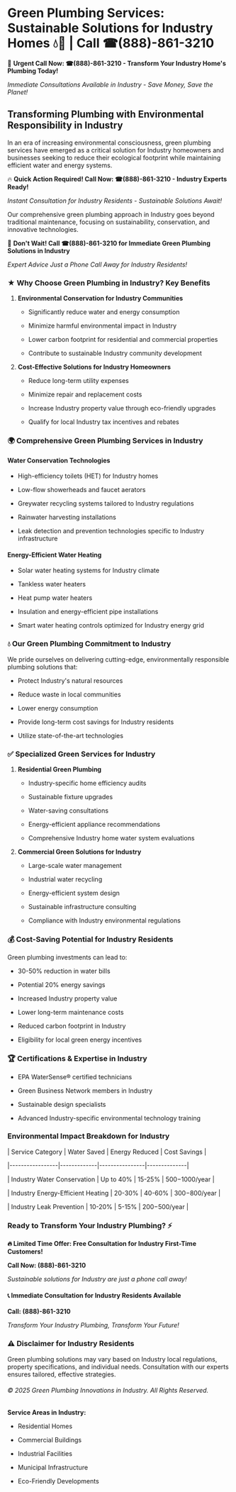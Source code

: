# Green Plumbing Services: Sustainable Solutions for Industry Homes 💧🌿 | Call ☎(888)-861-3210

🚨 **Urgent Call Now: ☎(888)-861-3210 - Transform Your Industry Home's Plumbing Today!**
*Immediate Consultations Available in Industry - Save Money, Save the Planet!*

## Transforming Plumbing with Environmental Responsibility in Industry

In an era of increasing environmental consciousness, green plumbing services have emerged as a critical solution for Industry homeowners and businesses seeking to reduce their ecological footprint while maintaining efficient water and energy systems. 

🔥 **Quick Action Required! Call Now: ☎(888)-861-3210 - Industry Experts Ready!**
*Instant Consultation for Industry Residents - Sustainable Solutions Await!*

Our comprehensive green plumbing approach in Industry goes beyond traditional maintenance, focusing on sustainability, conservation, and innovative technologies.

🚨 **Don't Wait! Call ☎(888)-861-3210 for Immediate Green Plumbing Solutions in Industry**
*Expert Advice Just a Phone Call Away for Industry Residents!*

### ★ Why Choose Green Plumbing in Industry? Key Benefits

1. **Environmental Conservation for Industry Communities** 
   - Significantly reduce water and energy consumption
   - Minimize harmful environmental impact in Industry
   - Lower carbon footprint for residential and commercial properties
   - Contribute to sustainable Industry community development

2. **Cost-Effective Solutions for Industry Homeowners** 
   - Reduce long-term utility expenses
   - Minimize repair and replacement costs
   - Increase Industry property value through eco-friendly upgrades
   - Qualify for local Industry tax incentives and rebates

### 🌍 Comprehensive Green Plumbing Services in Industry

#### Water Conservation Technologies
- High-efficiency toilets (HET) for Industry homes
- Low-flow showerheads and faucet aerators
- Greywater recycling systems tailored to Industry regulations
- Rainwater harvesting installations
- Leak detection and prevention technologies specific to Industry infrastructure

#### Energy-Efficient Water Heating
- Solar water heating systems for Industry climate
- Tankless water heaters
- Heat pump water heaters
- Insulation and energy-efficient pipe installations
- Smart water heating controls optimized for Industry energy grid

### 💧 Our Green Plumbing Commitment to Industry

We pride ourselves on delivering cutting-edge, environmentally responsible plumbing solutions that:
- Protect Industry's natural resources
- Reduce waste in local communities
- Lower energy consumption
- Provide long-term cost savings for Industry residents
- Utilize state-of-the-art technologies

### ✅ Specialized Green Services for Industry

1. **Residential Green Plumbing**
   - Industry-specific home efficiency audits
   - Sustainable fixture upgrades
   - Water-saving consultations
   - Energy-efficient appliance recommendations
   - Comprehensive Industry home water system evaluations

2. **Commercial Green Solutions for Industry**
   - Large-scale water management
   - Industrial water recycling
   - Energy-efficient system design
   - Sustainable infrastructure consulting
   - Compliance with Industry environmental regulations

### 💰 Cost-Saving Potential for Industry Residents

Green plumbing investments can lead to:
- 30-50% reduction in water bills
- Potential 20% energy savings
- Increased Industry property value
- Lower long-term maintenance costs
- Reduced carbon footprint in Industry
- Eligibility for local green energy incentives

### 🏆 Certifications & Expertise in Industry

- EPA WaterSense® certified technicians
- Green Business Network members in Industry
- Sustainable design specialists
- Advanced Industry-specific environmental technology training

### Environmental Impact Breakdown for Industry

| Service Category | Water Saved | Energy Reduced | Cost Savings |
|-----------------|-------------|----------------|--------------|
| Industry Water Conservation | Up to 40% | 15-25% | $500-$1000/year |
| Industry Energy-Efficient Heating | 20-30% | 40-60% | $300-$800/year |
| Industry Leak Prevention | 10-20% | 5-15% | $200-$500/year |

### Ready to Transform Your Industry Plumbing? ⚡

**🔥 Limited Time Offer: Free Consultation for Industry First-Time Customers!**

**Call Now: (888)-861-3210**
*Sustainable solutions for Industry are just a phone call away!*

#### 📞 Immediate Consultation for Industry Residents Available

**Call: (888)-861-3210**
*Transform Your Industry Plumbing, Transform Your Future!*

### ⚠️ Disclaimer for Industry Residents

Green plumbing solutions may vary based on Industry local regulations, property specifications, and individual needs. Consultation with our experts ensures tailored, effective strategies.

###### © 2025 Green Plumbing Innovations in Industry. All Rights Reserved.

**Service Areas in Industry:** 
- Residential Homes
- Commercial Buildings
- Industrial Facilities
- Municipal Infrastructure
- Eco-Friendly Developments